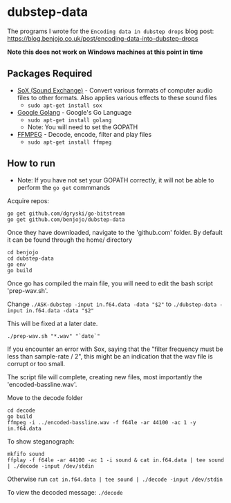 # dubstep-data

The programs I wrote for the `Encoding data in dubstep drops` blog post: https://blog.benjojo.co.uk/post/encoding-data-into-dubstep-drops

**Note this does not work on Windows machines at this point in time**

## Packages Required ## 
* [SoX (Sound Exchange)](http://sox.sourceforge.net/) -  Convert various formats of computer audio files to other formats. Also applies various effects to these sound files
    * `sudo apt-get install sox`
* [Google Golang](http://sox.sourceforge.net/) -  Google's Go Language
    * `sudo apt-get install golang`
    * Note: You will need to set the GOPATH
* [FFMPEG](https://ffmpeg.zeranoe.com/) - Decode, encode, filter and play files
    * `sudo apt-get install ffmpeg`

## How to run ##
* Note: If you have not set your GOPATH correctly, it will not be able to perform the `go get` commmands

Acquire repos:
``` 
go get github.com/dgryski/go-bitstream
go get github.com/benjojo/dubstep-data
```
Once they have downloaded, navigate to the 'github.com' folder. By default it can be found through the home/ directory

```
cd benjojo
cd dubstep-data
go env
go build
```

Once go has compiled the main file, you will need to edit the bash script 'prep-wav.sh'.

Change
`./ASK-dubstep -input in.f64.data -data "$2"`
to
`./dubstep-data -input in.f64.data -data "$2"`

This will be fixed at a later date.

``` ./prep-wav.sh "*.wav" "`date`" ```

If you encounter an error with Sox, saying that the "filter frequency must be less than sample-rate / 2", this might be an indication that the wav file is corrupt or too small.

The script file will complete, creating new files, most importantly the 'encoded-bassline.wav'.

Move to the decode folder
```
cd decode
go build
ffmpeg -i ../encoded-bassline.wav -f f64le -ar 44100 -ac 1 -y in.f64.data
```
To show steganograph:
```
mkfifo sound
ffplay -f f64le -ar 44100 -ac 1 -i sound & cat in.f64.data | tee sound | ./decode -input /dev/stdin
```
Otherwise run `cat in.f64.data | tee sound | ./decode -input /dev/stdin`

To view the decoded message:
`./decode`
```
